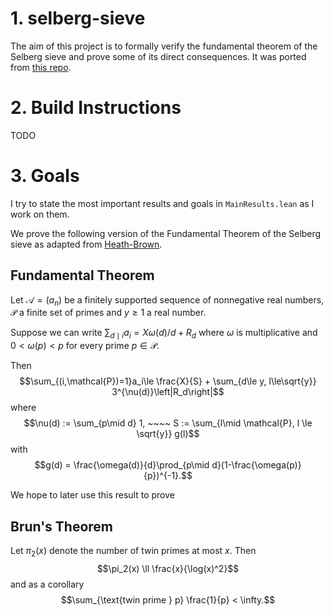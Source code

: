 # 1. selberg-sieve

The aim of this project is to formally verify the fundamental theorem of the Selberg sieve and prove some of its direct consequences. It was ported from [this repo](https://github.com/FLDutchmann/selberg-sieve).

# 2. Build Instructions 
TODO

# 3. Goals
I try to state the most important results and goals in `MainResults.lean` as I work on them.


We prove the following version of the Fundamental Theorem of the Selberg sieve as adapted from [Heath-Brown](https://arxiv.org/abs/math/0209360).

## Fundamental Theorem 
Let $\mathcal{A} = (a_n)$ be a finitely supported sequence of nonnegative real numbers, $\mathcal{P}$ a finite set of primes and $y\ge 1$ a real number. 

Suppose we can write $\sum_{d\mid i} a_i = X \omega(d)/d + R_d$ where $\omega$ is multiplicative and $0 < \omega(p) < p$ for every prime $p \in \mathcal{P}$.

Then 
$$\sum_{(i,\mathcal{P})=1}a_i\le \frac{X}{S} + \sum_{d\le y, l\le\sqrt{y}} 3^{\nu(d)}\left|R_d\right|$$
where 
$$\nu(d) := \sum_{p\mid d} 1, ~~~~ S := \sum_{l\mid \mathcal{P}, l \le \sqrt{y}} g(l)$$
with
$$g(d) = \frac{\omega(d)}{d}\prod_{p\mid d}(1-\frac{\omega(p)}{p})^{-1}.$$

We hope to later use this result to prove

## Brun's Theorem
Let $\pi_2(x)$ denote the number of twin primes at most $x$. Then 
$$\pi_2(x) \ll \frac{x}{\log(x)^2}$$
and as a corollary
$$\sum_{\text{twin prime } p} \frac{1}{p} < \infty.$$
